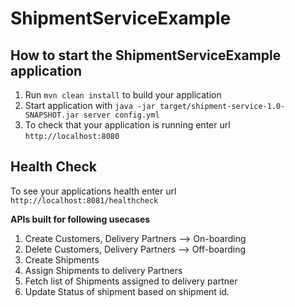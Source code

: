 # ShipmentServiceExample

How to start the ShipmentServiceExample application
---

1. Run `mvn clean install` to build your application
1. Start application with `java -jar target/shipment-service-1.0-SNAPSHOT.jar server config.yml`
1. To check that your application is running enter url `http://localhost:8080`

Health Check
---

To see your applications health enter url `http://localhost:8081/healthcheck`

**APIs built for following usecases**
1. Create Customers, Delivery Partners --> On-boarding
2. Delete Customers, Delivery Partners --> Off-boarding
3. Create Shipments
4. Assign Shipments to delivery Partners
5. Fetch list of Shipments assigned to delivery partner
6. Update Status of shipment based on shipment id.


